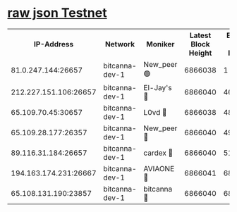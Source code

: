 [raw json Testnet](https://rpc-check.bcat.stavr.tech/bcat/rpc-bcat-result.json)
=


<table><tr><th>IP-Address</th><th>Network</th><th>Moniker</th><th>Latest Block Height</th><th>Earliest Block Height</th><th>Catching Up</th><th>Tx Index</th><th>Voting Power</th><th>Scan Time</th></tr><tr><td>81.0.247.144:26657</td><td>bitcanna-dev-1</td><td>New_peer 🟢</td><td>6866038</td><td>1</td><td>False</td><td>on</td><td>0</td><td>2024-03-13T20:22:35.670989091UTC</td></tr><tr><td>212.227.151.106:26657</td><td>bitcanna-dev-1</td><td>El-Jay's 🔴</td><td>6866040</td><td>4670391</td><td>False</td><td>on</td><td>2218364</td><td>2024-03-13T20:22:42.332470666UTC</td></tr><tr><td>65.109.70.45:30657</td><td>bitcanna-dev-1</td><td>L0vd 🔴</td><td>6866038</td><td>4828155</td><td>False</td><td>on</td><td>308120</td><td>2024-03-13T20:22:36.001849606UTC</td></tr><tr><td>65.109.28.177:26357</td><td>bitcanna-dev-1</td><td>New_peer 🔴</td><td>6866040</td><td>4952911</td><td>False</td><td>on</td><td>2237167</td><td>2024-03-13T20:22:42.980989217UTC</td></tr><tr><td>89.116.31.184:26657</td><td>bitcanna-dev-1</td><td>cardex 🔴</td><td>6866040</td><td>5185001</td><td>False</td><td>on</td><td>1</td><td>2024-03-13T20:22:42.653191213UTC</td></tr><tr><td>194.163.174.231:26667</td><td>bitcanna-dev-1</td><td>AVIAONE 🔴</td><td>6866041</td><td>6852431</td><td>False</td><td>on</td><td>1949865</td><td>2024-03-13T20:22:51.707862656UTC</td></tr><tr><td>65.108.131.190:23857</td><td>bitcanna-dev-1</td><td>bitcanna 🔴</td><td>6866040</td><td>6862040</td><td>False</td><td>off</td><td>378646</td><td>2024-03-13T20:22:43.280670285UTC</td></tr></table>